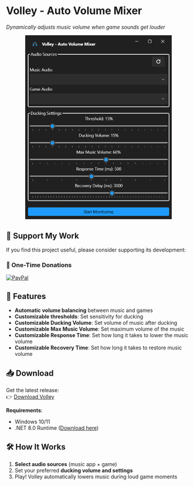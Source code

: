 # Volley - Auto Volume Mixer

*Dynamically adjusts music volume when game sounds get louder*
<div align="center">
  <img src="Screenshot.png" alt="Volley Screenshot" width="400" />
</div>

## 💖 Support My Work

If you find this project useful, please consider supporting its development:

### 🚀 One-Time Donations
[![PayPal](https://img.shields.io/badge/PayPal-00457C?style=for-the-badge&logo=paypal&logoColor=white)](https://www.paypal.me/AAlsaedy)

## 🎯 Features
- **Automatic volume balancing** between music and games  
- **Customizable thresholds**: Set sensitivity for ducking  
- **Customizable Ducking Volume**: Set volume of music after ducking  
- **Customizable Max Music Volume**: Set maximum volume of the music  
- **Customizable Response Time**: Set how long it takes to lower the music volume  
- **Customizable Recovery Time**: Set how long it takes to restore music volume  

## 📥 Download  
Get the latest release:  
👉 [Download Volley](https://github.com/ANOOBALSA/Volley/releases/latest)  

**Requirements**:  
- Windows 10/11  
- .NET 8.0 Runtime ([Download here](https://dotnet.microsoft.com/download))  

## 🛠️ How It Works  
1. **Select audio sources** (music app + game)  
2. Set your preferred **ducking volume and settings**  
3. Play! Volley automatically lowers music during loud game moments  


